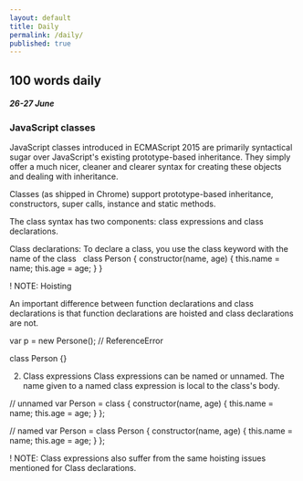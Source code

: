 ```yaml
---
layout: default
title: Daily
permalink: /daily/
published: true
---
```


## 100 words daily


##### 26-27 June
### JavaScript classes

JavaScript classes introduced in ECMAScript 2015 are primarily syntactical sugar over JavaScript's existing prototype-based inheritance. They simply offer a much nicer, cleaner and clearer syntax for creating these objects and dealing with inheritance.

Classes (as shipped in Chrome) support prototype-based inheritance, constructors, super calls, instance and static methods.

The class syntax has two components: class expressions and class declarations.

Class declarations: To declare a class, you use the class keyword with the name of the class  
class Person {
  constructor(name, age) {
    this.name = name;
    this.age = age;
  }
}

! NOTE: Hoisting

An important difference between function declarations and class declarations is that function declarations are hoisted and class declarations are not.

var p = new Persone(); // ReferenceError

class Person {}

2. Class expressions
Class expressions can be named or unnamed. The name given to a named class expression is local to the class's body.

// unnamed
var Person = class {
  constructor(name, age) {
    this.name = name;
    this.age = age;
  }
};

// named
var Person = class Person {
  constructor(name, age) {
    this.name = name;
    this.age = age;
  }
};

! NOTE: Class expressions also suffer from the same hoisting issues mentioned for Class declarations.
